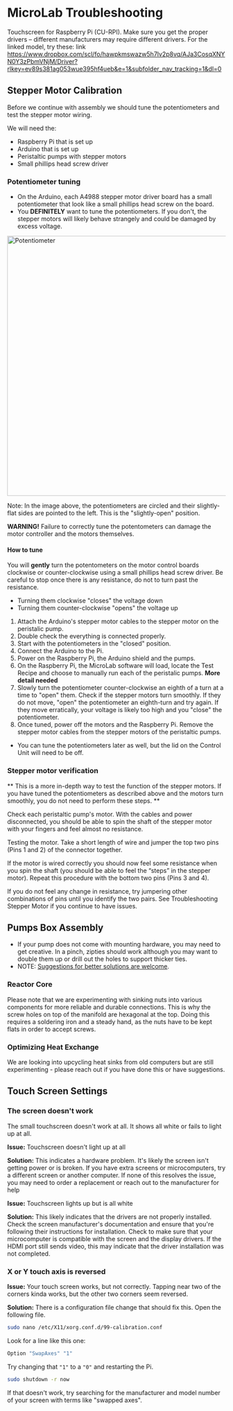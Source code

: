 # MicroLab Troubleshooting

Touchscreen for Raspberry Pi (CU-RPI). Make sure you get the proper drivers – different manufacturers may require different drivers. For the linked model, try these: link
https://www.dropbox.com/scl/fo/hawpkmswazw5h7lv2p8vq/AJa3CosqXNYN0Y3zPbmVNjM/Driver?rlkey=ev89s381ag053wue395hf4ueb&e=1&subfolder_nav_tracking=1&dl=0

## Stepper Motor Calibration

Before we continue with assembly we should tune the potentiometers and test the stepper motor wiring.

We will need the:

- Raspberry Pi that is set up
- Arduino that is set up
- Peristaltic pumps with stepper motors
- Small phillips head screw driver

### Potentiometer tuning

- On the Arduino, each A4988 stepper motor driver board has a small potentiometer that look like a small phillips head screw on the board.
- You **DEFINITELY** want to tune the potentiometers. If you don't, the stepper motors will likely behave strangely and could be damaged by excess voltage.

<IMG ALT="Potentiometer" SRC="./media/control-unit/potentiometers-annotated.jpg" WIDTH="600" />

Note:
In the image above, the potentiometers are circled and their slightly-flat sides are pointed to the left. This is the "slightly-open" position.

**WARNING!** Failure to correctly tune the potentometers can damage the motor controller and the motors themselves.

#### How to tune

You will **gently** turn the potentometers on the motor control boards clockwise or counter-clockwise using a small phillips head screw driver. Be careful to stop once there is any resistance, do not to turn past the resistance.

- Turning them clockwise "closes" the voltage down
- Turning them counter-clockwise "opens" the voltage up

1. Attach the Arduino's stepper motor cables to the stepper motor on the peristalic pump.
1. Double check the everything is connected properly.
1. Start with the potentiometers in the "closed" position.
1. Connect the Arduino to the Pi.
1. Power on the Raspberry Pi, the Arduino shield and the pumps.
1. On the Raspberry Pi, the MicroLab software will load, locate the Test Recipe and choose to manually run each of the peristalic pumps. **More detail needed**<br>
1. Slowly turn the potentiometer counter-clockwise an eighth of a turn at a time to "open" them. Check if the stepper motors turn smoothly. If they do not move, "open" the potentiometer an eighth-turn and try again. If they move erratically, your voltage is likely too high and you "close" the potentiometer.
1. Once tuned, power off the motors and the Raspberry Pi. Remove the stepper motor cables from the stepper motors of the peristaltic pumps.

- You can tune the potentiometers later as well, but the lid on the Control Unit will need to be off.

### Stepper motor verification

** This is a more in-depth way to test the function of the stepper motors. If you have tuned the potentiometers as described above and the motors turn smoothly, you do not need to perform these steps. **

Check each peristaltic pump's motor. With the cables and power disconnected, you should be able to spin the shaft of the stepper motor with your fingers and feel almost no resistance.

Testing the motor. Take a short length of wire and jumper the top two pins (Pins 1 and 2) of the connector together.

If the motor is wired correctly you should now feel some resistance when you spin the shaft (you should be able to feel the “steps” in the stepper motor). Repeat this procedure with the bottom two pins (Pins 3 and 4).

If you do not feel any change in resistance, try jumpering other combinations of pins until you identify the two pairs. See Troubleshooting Stepper Motor if you continue to have issues.

## Pumps Box Assembly

- If your pump does not come with mounting hardware, you may need to get creative. In a pinch, zipties should work although you may want to double them up or drill out the holes to support thicker ties.
- NOTE: [Suggestions for better solutions are welcome](https://github.com/FourThievesVinegar/solderless-microlab/issues/184).

### Reactor Core

Please note that we are experimenting with sinking nuts into various components for more reliable and durable connections. This is why the screw holes on top of the manifold are hexagonal at the top. Doing this requires a soldering iron and a steady hand, as the nuts have to be kept flats in order to accept screws.

### Optimizing Heat Exchange

We are looking into upcycling heat sinks from old computers but are still experimenting - please reach out if you have done this or have suggestions.

## Touch Screen Settings

### The screen doesn't work

The small touchscreen doesn't work at all. It shows all white or fails to light up at all.

**Issue:**
Touchscreen doesn't light up at all

**Solution:**
This indicates a hardware problem. It's likely the screen isn't getting power or is broken. If you have extra screens or microcomputers, try a different screen or another computer. If none of this resolves the issue, you may need to order a replacement or reach out to the manufacturer for help

**Issue:**
Touchscreen lights up but is all white

**Solution:**
This likely indicates that the drivers are not properly installed. Check the screen manufacturer's documentation and ensure that you're following their instructions for installation. Check to make sure that your microcomputer is compatible with the screen and the display drivers. If the HDMI port still sends video, this may indicate that the driver installation was not completed.

### X or Y touch axis is reversed

**Issue:**
Your touch screen works, but not correctly. Tapping near two of the corners kinda works, but the other two corners seem reversed.

**Solution:**
There is a configuration file change that should fix this. Open the following file.

```bash
sudo nano /etc/X11/xorg.conf.d/99-calibration.conf
```

Look for a line like this one:

```bash
Option "SwapAxes" "1"
```

Try changing that `"1"` to a `"0"` and restarting the Pi.

```bash
sudo shutdown -r now
```

If that doesn't work, try searching for the manufacturer and model number of your screen with terms like "swapped axes".
